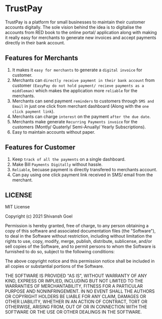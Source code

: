 # TrustPay

TrustPay is a platform for small businesses to maintain their customer accounts digitally. The sole vision behind the idea is to digitalise the accounts from RED book to the online portal/ application along with making it really easy for merchants to generate new invoices and accept payments directly in their bank account.

## Features for Merchants
1. It makes it `easy for merchants` to generate a `digital invoice` for customer.
2. Merchants can `directly receive payment in their bank account` from customer `(EasyPay do not hold payment/ recieve payments as a middleman)` which makes the application more `reliable` for the merchants.
3. Merchants can send payment `reminders` to customers through `SMS and Email` in just one click from merchant dashboard (Along with the `one click payment link`).
5. Merchants can charge `interest` on the payment `after the due date`.
6. Merchants make generate `Recurring Payments invoice` for the customers (Montly/ Quaterly/ Semi-Anually/ Yearly Subscriptions).
7. Easy to maintain accounts without paper.

## Features for Customer
1. Keep `track of all the payments` on a single dashboard. 
2. Make Bill `Payments Digitally` without hassle.
3. `Reliable`, becuase payment is directly transfered to merchants account.
4. Can pay using one click payment link received in SMS/ email from the merchant.

## LICENSE
MIT License

Copyright (c) 2021 Shivansh Goel

Permission is hereby granted, free of charge, to any person obtaining a copy
of this software and associated documentation files (the "Software"), to deal
in the Software without restriction, including without limitation the rights
to use, copy, modify, merge, publish, distribute, sublicense, and/or sell
copies of the Software, and to permit persons to whom the Software is
furnished to do so, subject to the following conditions:

The above copyright notice and this permission notice shall be included in all
copies or substantial portions of the Software.

THE SOFTWARE IS PROVIDED "AS IS", WITHOUT WARRANTY OF ANY KIND, EXPRESS OR
IMPLIED, INCLUDING BUT NOT LIMITED TO THE WARRANTIES OF MERCHANTABILITY,
FITNESS FOR A PARTICULAR PURPOSE AND NONINFRINGEMENT. IN NO EVENT SHALL THE
AUTHORS OR COPYRIGHT HOLDERS BE LIABLE FOR ANY CLAIM, DAMAGES OR OTHER
LIABILITY, WHETHER IN AN ACTION OF CONTRACT, TORT OR OTHERWISE, ARISING FROM,
OUT OF OR IN CONNECTION WITH THE SOFTWARE OR THE USE OR OTHER DEALINGS IN THE
SOFTWARE.

